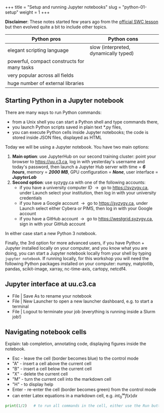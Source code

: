 +++
title = "Setup and running Jupyter notebooks"
slug = "python-01-setup"
weight = 1
+++

**Disclaimer**: These notes started few years ago from the [official SWC lesson](https://software-carpentry.org/lessons)
but then evolved quite a bit to include other topics.

Python pros                                 | Python cons
--------------------------------------------|------------------------
elegant scripting language                  | slow (interpreted, dynamically typed)
powerful, compact constructs for many tasks |
very popular across all fields              |
huge number of external libraries           |

## Starting Python in a Jupyter notebook

There are many ways to run Python commands:

* from a Unix shell you can start a Python shell and type commands there,
* you launch Python scripts saved in plain text *.py files,
* you can execute Python cells inside Jupyter notebooks; the code is stored inside JSON files, displayed as HTML

Today we will be using a Jupyter notebook. You have two main options:

1. **Main option**: use JupyterHub on our second training cluster: point your browser to https://uu.c3.ca, log in with yesterday's
   username and today's password, then launch a Jupyter Hub server with time = ***6 hours***, memory = ***2000 MB***, GPU configuration
   = ***None***, user interface = ***JupyterLab***
1. **Second option**: use syzygy.ca with one of the following accounts:
    - if you have a university computer ID &nbsp;&rarr;&nbsp; go to https://syzygy.ca, under Launch select your
      institution, then log in with your university credentials
    - if you have a Google account &nbsp;&rarr;&nbsp; go to https://syzygy.ca, under Launch select either Cybera or
      PIMS, then log in with your Google account
	- if you have a GitHub account &nbsp;&rarr;&nbsp; go to https://westgrid.syzygy.ca, sign in with your GitHub account

<!-- Note that syzygy.ca is a free community service run on Compute Canada cloud and used heavily for undergraduate teaching, -->
<!-- with no uptime guarantees. In other words, it usually works, but it could be unstable or down. -->

In either case start a new Python 3 notebook.

<!-- This will open a browser page pointing to the Jupyter server (remote except for the last option). Click on New -> -->
<!-- Python 3. -->

Finally, the 3rd option for more advanced users, if you have Python + Jupyter installed locally on your computer, and
you know what you are doing, you can start a Jupyter notebook locally from your shell by typing `jupyter notebook`. If
running locally, for this workshop you will need the following Python packages installed on your computer: numpy,
matplotlib, pandas, scikit-image, xarray, nc-time-axis, cartopy, netcdf4.

## Jupyter interface at uu.c3.ca

- File | Save As to rename your notebook
- File | New Launcher to open a new launcher dashboard, e.g. to start a terminal
- File | Logout to terminate your job (everything is running inside a Slurm job!)

## Navigating notebook cells

Explain: tab completion, annotating code, displaying figures inside the notebook.

* Esc - leave the cell (border becomes blue) to the control mode
* "A" - insert a cell above the current cell
* "B" - insert a cell below the current cell
* "X" - delete the current cell
* "M" - turn the current cell into the markdown cell
* "H" - to display help
* Enter - re-enter the cell (border becomes green) from the control mode
* can enter Latex equations in a markdown cell, e.g. $int_0^\infty f(x)dx$

```py
print(1/2)   # to run all commands in the cell, either use the Run button, or press shift+return
```

